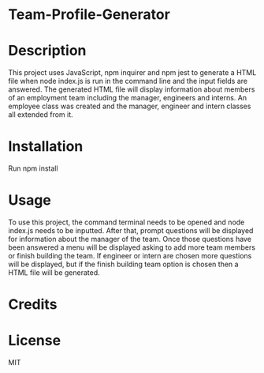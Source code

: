 # Team-Profile-Generator

# Description
This project uses JavaScript, npm inquirer and npm jest to generate a HTML file when node index.js is run in the command line and the input fields are answered. The generated HTML file will display information about members of an employment team including the manager, engineers and interns. An employee class was created and the manager, engineer and intern classes all extended from it.

# Installation
Run npm install

# Usage
To use this project, the command terminal needs to be opened and node index.js needs to be inputted. After that, prompt questions will be displayed for information about the manager of the team. Once those questions have been answered a menu will be displayed asking to add more team members or finish building the team. If engineer or intern are chosen more questions will be displayed, but if the finish building team option is chosen then a HTML file will be generated. 

# Credits

# License
MIT